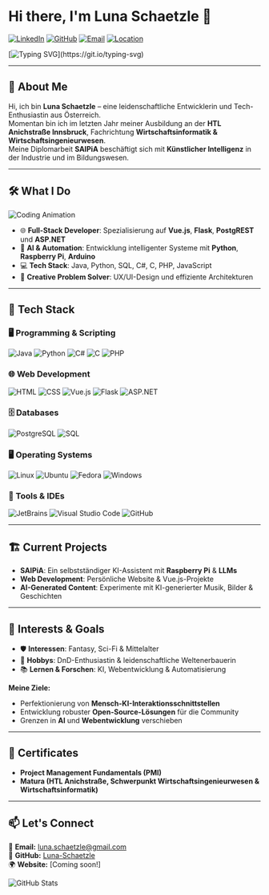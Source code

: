 # Hi there, I'm Luna Schaetzle 👋

[![LinkedIn](https://img.shields.io/badge/LinkedIn-Luna-blue?style=flat-square&logo=linkedin)](https://www.linkedin.com/in/luna-schaetzle) 
[![GitHub](https://img.shields.io/badge/GitHub-Luna--Schaetzle-181717?style=flat-square&logo=github)](https://github.com/Luna-Schaetzle) 
[![Email](https://img.shields.io/badge/Email-luna.schaetzle@gmail.com-c14438?style=flat-square&logo=gmail)](mailto:luna.schaetzle@gmail.com) 
[![Location](https://img.shields.io/badge/Location-Austria-red?style=flat-square&logo=googlemaps)](https://www.google.com/maps/place/Austria)

[![Typing SVG](https://readme-typing-svg.demolab.com?font=Fira+Code&size=27&pause=1000&color=F700F7&width=435&lines=Welcome+to+my+GitHub+Profile!;Let's+Code+Together!)](https://git.io/typing-svg)

---

## 🌟 About Me
Hi, ich bin **Luna Schaetzle** – eine leidenschaftliche Entwicklerin und Tech-Enthusiastin aus Österreich.  
Momentan bin ich im letzten Jahr meiner Ausbildung an der **HTL Anichstraße Innsbruck**, Fachrichtung **Wirtschaftsinformatik & Wirtschaftsingenieurwesen**.  
Meine Diplomarbeit **SAIPiA** beschäftigt sich mit **Künstlicher Intelligenz** in der Industrie und im Bildungswesen.  

---

## 🛠️ What I Do

![Coding Animation](https://media4.giphy.com/media/v1.Y2lkPTc5MGI3NjExNGE1b29ldms0cjllYXYxbGFocDh1emU0d2tzeG4zcTBvMHFudWwxNiZlcD12MV9pbnRlcm5hbF9naWZfYnlfaWQmY3Q9cw/cIn5fTcjnKhStIeAef/giphy.gif)

- 🌐 **Full-Stack Developer**: Spezialisierung auf **Vue.js**, **Flask**, **PostgREST** und **ASP.NET**  
- 🤖 **AI & Automation**: Entwicklung intelligenter Systeme mit **Python**, **Raspberry Pi**, **Arduino**  
- 💻 **Tech Stack**: Java, Python, SQL, C#, C, PHP, JavaScript  
- 🎨 **Creative Problem Solver**: UX/UI-Design und effiziente Architekturen  

---

## 🚀 Tech Stack

### 🖥️ Programming & Scripting
![Java](https://img.shields.io/badge/Java-007396?style=for-the-badge&logo=openjdk&logoColor=white)
![Python](https://img.shields.io/badge/Python-3776AB?style=for-the-badge&logo=python&logoColor=white)
![C#](https://img.shields.io/badge/C%23-239120?style=for-the-badge&logo=csharp&logoColor=white)
![C](https://img.shields.io/badge/C-A8B9CC?style=for-the-badge&logo=c&logoColor=white)
![PHP](https://img.shields.io/badge/PHP-777BB4?style=for-the-badge&logo=php&logoColor=white)

### 🌐 Web Development
![HTML](https://img.shields.io/badge/HTML5-E34F26?style=for-the-badge&logo=html5&logoColor=white)
![CSS](https://img.shields.io/badge/CSS3-1572B6?style=for-the-badge&logo=css3&logoColor=white)
![Vue.js](https://img.shields.io/badge/Vue.js-4FC08D?style=for-the-badge&logo=vue.js&logoColor=white)
![Flask](https://img.shields.io/badge/Flask-000000?style=for-the-badge&logo=flask&logoColor=white)
![ASP.NET](https://img.shields.io/badge/ASP.NET-5C2D91?style=for-the-badge&logo=dotnet&logoColor=white)

### 🗄️ Databases
![PostgreSQL](https://img.shields.io/badge/PostgreSQL-336791?style=for-the-badge&logo=postgresql&logoColor=white)
![SQL](https://img.shields.io/badge/SQL-4479A1?style=for-the-badge&logo=sqlite&logoColor=white)

### 🖥️ Operating Systems
![Linux](https://img.shields.io/badge/Linux-FCC624?style=for-the-badge&logo=linux&logoColor=black)
![Ubuntu](https://img.shields.io/badge/Ubuntu-E95420?style=for-the-badge&logo=ubuntu&logoColor=white)
![Fedora](https://img.shields.io/badge/Fedora-51A2DA?style=for-the-badge&logo=fedora&logoColor=white)
![Windows](https://img.shields.io/badge/Windows-0078D6?style=for-the-badge&logo=windows&logoColor=white)

### 🔧 Tools & IDEs
![JetBrains](https://img.shields.io/badge/JetBrains-000000?style=for-the-badge&logo=jetbrains&logoColor=white)
![Visual Studio Code](https://img.shields.io/badge/VS%20Code-007ACC?style=for-the-badge&logo=visualstudiocode&logoColor=white)
![GitHub](https://img.shields.io/badge/GitHub-181717?style=for-the-badge&logo=github&logoColor=white)

---

## 🏗️ Current Projects
- **SAIPiA**: Ein selbstständiger KI-Assistent mit **Raspberry Pi** & **LLMs**  
- **Web Development**: Persönliche Website & Vue.js-Projekte  
- **AI-Generated Content**: Experimente mit KI-generierter Musik, Bilder & Geschichten  

---

## 🎯 Interests & Goals
- 🛡️ **Interessen**: Fantasy, Sci-Fi & Mittelalter  
- 🎲 **Hobbys**: DnD-Enthusiastin & leidenschaftliche Weltenerbauerin  
- 📚 **Lernen & Forschen**: KI, Webentwicklung & Automatisierung  

**Meine Ziele:**
- Perfektionierung von **Mensch-KI-Interaktionsschnittstellen**  
- Entwicklung robuster **Open-Source-Lösungen** für die Community  
- Grenzen in **AI** und **Webentwicklung** verschieben  

---

## 📜 Certificates
- **Project Management Fundamentals (PMI)**  
- **Matura (HTL Anichstraße, Schwerpunkt Wirtschaftsingenieurwesen & Wirtschaftsinformatik)**  

---

## 📫 Let's Connect
📧 **Email:** [luna.schaetzle@gmail.com](mailto:luna.schaetzle@gmail.com)  
🐙 **GitHub:** [Luna-Schaetzle](https://github.com/Luna-Schaetzle)  
🌍 **Website:** [Coming soon!]

![GitHub Stats](https://github-readme-stats.vercel.app/api?username=Luna-Schaetzle&show_icons=true&theme=radical)
